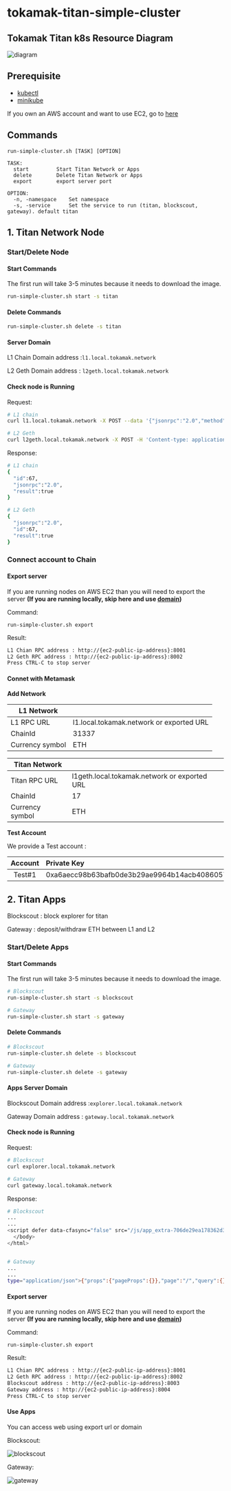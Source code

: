 # tokamak-titan-simple-cluster

## Tokamak Titan k8s Resource Diagram

![diagram](./assets/k8s-titan-diagram.png)

## Prerequisite

- [kubectl](https://kubernetes.io/docs/tasks/tools/#kubectl)
- [minikube](https://minikube.sigs.k8s.io/docs/start/)

If you own an AWS account and want to use EC2, go to [here](./terraform/README.md)

## Commands

```
run-simple-cluster.sh [TASK] [OPTION]

TASK:
  start         Start Titan Network or Apps
  delete        Delete Titan Network or Apps
  export        export server port

OPTION:
  -n, -namespace    Set namespace
  -s, -service      Set the service to run (titan, blockscout, gateway). default titan
```

## 1. Titan Network Node

### Start/Delete Node

#### Start Commands

The first run will take 3-5 minutes because it needs to download the image.

```bash
run-simple-cluster.sh start -s titan
```

#### Delete Commands

```bash
run-simple-cluster.sh delete -s titan
```

#### Server Domain

L1 Chain Domain address :`l1.local.tokamak.network`

L2 Geth Domain address : `l2geth.local.tokamak.network`

#### Check node is Running

Request:

```bash
# L1 chain
curl l1.local.tokamak.network -X POST --data '{"jsonrpc":"2.0","method":"net_listening","params":[],"id":67}'

# L2 Geth
curl l2geth.local.tokamak.network -X POST -H 'Content-type: application/json'  --data '{"jsonrpc":"2.0","method":"net_listening","params":[],"id":67}'
```

Response:

```bash
# L1 chain
{
  "id":67,
  "jsonrpc":"2.0",
  "result":true
}

# L2 Geth
{
  "jsonrpc":"2.0",
  "id":67,
  "result":true
}
```

### Connect account to Chain

#### Export server

If you are running nodes on AWS EC2 than you will need to export the server
**(If you are running locally, skip here and use [domain](####server-domain))**

Command:

```
run-simple-cluster.sh export
```

Result:

```bash
L1 Chian RPC address : http://{ec2-public-ip-address}:8001
L2 Geth RPC address : http://{ec2-public-ip-address}:8002
Press CTRL-C to stop server
```

#### Connet with Metamask

**Add Network**

| L1 Network      |                                          |
| --------------- | ---------------------------------------- |
| L1 RPC URL      | l1.local.tokamak.network or exported URL |
| ChainId         | 31337                                    |
| Currency symbol | ETH                                      |

| Titan Network   |                                              |
| --------------- | -------------------------------------------- |
| Titan RPC URL   | l1geth.local.tokamak.network or exported URL |
| ChainId         | 17                                           |
| Currency symbol | ETH                                          |

**Test Account**

We provide a Test account :

| Account | Private Key                                                        |
| :-----: | :----------------------------------------------------------------- |
| Test#1  | 0xa6aecc98b63bafb0de3b29ae9964b14acb4086057808be29f90150214ebd4a0f |

## 2. Titan Apps

Blockscout : block explorer for titan

Gateway : deposit/withdraw ETH between L1 and L2

### Start/Delete Apps

#### Start Commands

The first run will take 3-5 minutes because it needs to download the image.

```bash
# Blockscout
run-simple-cluster.sh start -s blockscout

# Gateway
run-simple-cluster.sh start -s gateway
```

#### Delete Commands

```bash
# Blockscout
run-simple-cluster.sh delete -s blockscout

# Gateway
run-simple-cluster.sh delete -s gateway
```

#### Apps Server Domain

Blockscout Domain address :`explorer.local.tokamak.network`

Gateway Domain address : `gateway.local.tokamak.network`

#### Check node is Running

Request:

```bash
# Blockscout
curl explorer.local.tokamak.network

# Gateway
curl gateway.local.tokamak.network
```

Response:

```bash
# Blockscout
...
...
<script defer data-cfasync="false" src="/js/app_extra-706de29ea178362d3534e02ac8ebe06c.js?vsn=d"></script>
  </body>
</html>


# Gateway
...
...
type="application/json">{"props":{"pageProps":{}},"page":"/","query":{},"buildId":"ntY29gUMhBO4humM4EDoG","nextExport":true,"autoExport":true,"isFallback":false,"scriptLoader":[]}</script></body></html>
```

#### Export server

If you are running nodes on AWS EC2 than you will need to export the server
**(If you are running locally, skip here and use [domain](####apps-server-domain))**

Command:

```
run-simple-cluster.sh export
```

Result:

```bash
L1 Chian RPC address : http://{ec2-public-ip-address}:8001
L2 Geth RPC address : http://{ec2-public-ip-address}:8002
Blockscout address : http://{ec2-public-ip-address}:8003
Gateway address : http://{ec2-public-ip-address}:8004
Press CTRL-C to stop server
```

#### Use Apps

You can access web using export url or domain

Blockscout:

![blockscout](./assets/blockscout_main.png)

Gateway:

![gateway](./assets/gateway_main.png)
